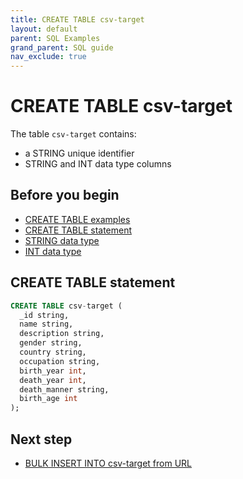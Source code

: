```yaml
---
title: CREATE TABLE csv-target
layout: default
parent: SQL Examples
grand_parent: SQL guide
nav_exclude: true
---
```


# CREATE TABLE csv-target

The table `csv-target` contains:
* a STRING unique identifier
* STRING and INT data type columns

## Before you begin
* [CREATE TABLE examples](/docs/sql-guide/examples/sql-eg-home/#create-table-examples)
* [CREATE TABLE statement](/docs/sql-guide/statements/statement-table-create)
* [STRING data type](/docs/sql-guide/data-types/data-type-string)
* [INT data type](/docs/sql-guide/data-types/data-type-int)

## CREATE TABLE statement

```sql
CREATE TABLE csv-target (
  _id string,
  name string,
  description string,
  gender string,
  country string,
  occupation string,
  birth_year int,
  death_year int,
  death_manner string,
  birth_age int
);
```

## Next step

* [BULK INSERT INTO csv-target from URL](/docs/sql-guide/examples/sql-eg-insert/sql-eg-insert-bulk-csv-target)
